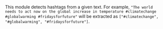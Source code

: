 This module detects hashtags from a given text. For example, `"The world needs to act now on the global increase in temperature #climatechange #globalwarming #fridaysforfuture"` will be extracted as `["#climatechange", "#globalwarming", "#fridaysforfuture"]`.